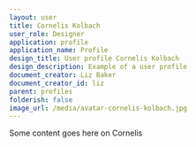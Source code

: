 ```yaml
---
layout: user
title: Cornelis Kolbach
user_role: Designer
application: profile
application_name: Profile
design_title: User profile Cornelis Kolbach
design_description: Example of a user profile
document_creator: Liz Baker
document_creator_id: liz
parent: profiles
folderish: false
image_url: /media/avatar-cornelis-kolbach.jpg
---
```


Some content goes here on Cornelis
